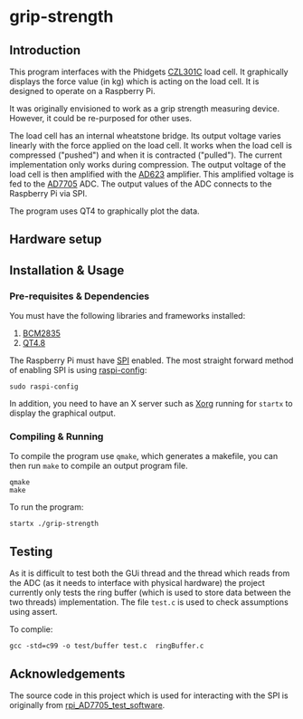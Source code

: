 # grip-strength

## Introduction

This program interfaces with the Phidgets [CZL301C](http://www.phidgets.com/products.php?product_id=3138) load cell. It graphically displays the force value (in kg) which is acting on the load cell. It is designed to operate on a Raspberry Pi.

It was originally envisioned to work as a grip strength measuring device. However, it could be re-purposed for other uses.

The load cell has an internal wheatstone bridge. Its output voltage varies linearly with the force applied on the load cell. It works when the load cell is compressed ("pushed") and when it is contracted ("pulled"). The current implementation only works during compression. The output voltage of the load cell is then amplified with the [AD623](http://docs-europe.electrocomponents.com/webdocs/10d9/0900766b810d9003.pdf) amplifier. This amplified voltage is fed to the [AD7705](http://docs-europe.electrocomponents.com/webdocs/077f/0900766b8077ff32.pdf) ADC. The output values of the ADC connects to the Raspberry Pi via SPI.

The program uses QT4 to graphically plot the data.

## Hardware setup

## Installation & Usage

### Pre-requisites & Dependencies

You must have the following libraries and frameworks installed:

1. [BCM2835](http://www.airspayce.com/mikem/bcm2835/)
2. [QT4.8](http://doc.qt.io/qt-4.8/installation.html)

The Raspberry Pi must have [SPI](https://www.raspberrypi.org/documentation/hardware/raspberrypi/spi/README.md) enabled. The most straight forward method of enabling SPI is using [raspi-config](https://www.raspberrypi.org/documentation/configuration/raspi-config.md):

```
sudo raspi-config
```

In addition, you need to have an X server such as [Xorg](https://www.x.org/wiki/) running for `startx` to display the graphical output.

### Compiling & Running

To compile the program use `qmake`, which generates a makefile, you can then run `make` to compile an output program file.

```
qmake
make
```

To run the program:

```
startx ./grip-strength
```

## Testing

As it is difficult to test both the GUi thread and the thread which reads from the ADC (as it needs to interface with physical hardware) the project currently only tests the ring buffer (which is used to store data between the two threads) implementation. The file `test.c` is used to check assumptions using assert.

To complie:

```
gcc -std=c99 -o test/buffer test.c  ringBuffer.c
```


## Acknowledgements

The source code in this project which is used for interacting with the SPI is originally from [rpi_AD7705_test_software](https://github.com/berndporr/rpi_AD7705_test_software).
